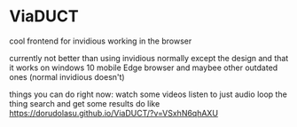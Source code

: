 # ViaDUCT
cool frontend for invidious working in the browser

currently not better than using invidious normally except the design and that it works on windows 10 mobile Edge browser and maybee other outdated ones (normal invidious doesn't)

things you can do right now:
watch some videos
listen to just audio
loop the thing
search and get some results
do like https://dorudolasu.github.io/ViaDUCT/?v=VSxhN6qhAXU
